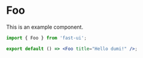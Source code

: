 # Foo

This is an example component.

```jsx
import { Foo } from 'fast-ui';

export default () => <Foo title="Hello dumi!" />;
```
